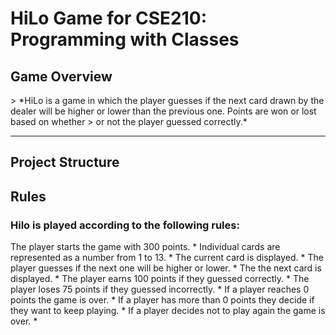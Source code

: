 <h1>HiLo Game for CSE210: Programming with Classes</h1>

<h2>Game Overview</h2>
> *HiLo is a game in which the player guesses if the next card drawn by the dealer will be higher or lower than the previous one. Points are won or lost based on whether > or not the player guessed correctly.*

<hr>

<h2>Project Structure</h2>

<h2>Rules</h2>

<h3>Hilo is played according to the following rules:</h3>

The player starts the game with 300 points. *
Individual cards are represented as a number from 1 to 13. *
The current card is displayed. *
The player guesses if the next one will be higher or lower. *
The the next card is displayed. *
The player earns 100 points if they guessed correctly. *
The player loses 75 points if they guessed incorrectly. *
If a player reaches 0 points the game is over. *
If a player has more than 0 points they decide if they want to keep playing. *
If a player decides not to play again the game is over. *
